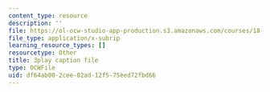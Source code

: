 ```yaml
---
content_type: resource
description: ''
file: https://ol-ocw-studio-app-production.s3.amazonaws.com/courses/18-06sc-linear-algebra-fall-2011/df64ab002cee82ad12f575eed72fbd66_pz3zyUO2gpM.srt
file_type: application/x-subrip
learning_resource_types: []
resourcetype: Other
title: 3play caption file
type: OCWFile
uid: df64ab00-2cee-82ad-12f5-75eed72fbd66
---
```

